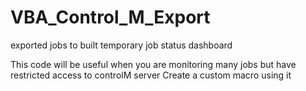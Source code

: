 # VBA_Control_M_Export
exported jobs to built temporary job status dashboard


This code will be useful when you are monitoring many jobs but have restricted access to controlM server
Create a custom macro using it
